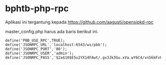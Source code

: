 # bphtb-php-rpc
Aplikasi ini tergantung kepada
https://github.com/aagusti/opensipkd-rpc

master_config.php harus ada baris berikut ini.

    define('PBB_USE_RPC',TRUE);
    define('JSONRPC_URL','localhost:6543/ws/pbb');
    define('JSONRPC_PORT','80');
    define('JSONRPC_USER','admin');
    define('JSONRPC_PASS','$2a$10$E5u2YX14FAwt/.gx3Jk3Gu.xVa.wY6C4/vn56kFvF8KtTpXjxDnb6');
